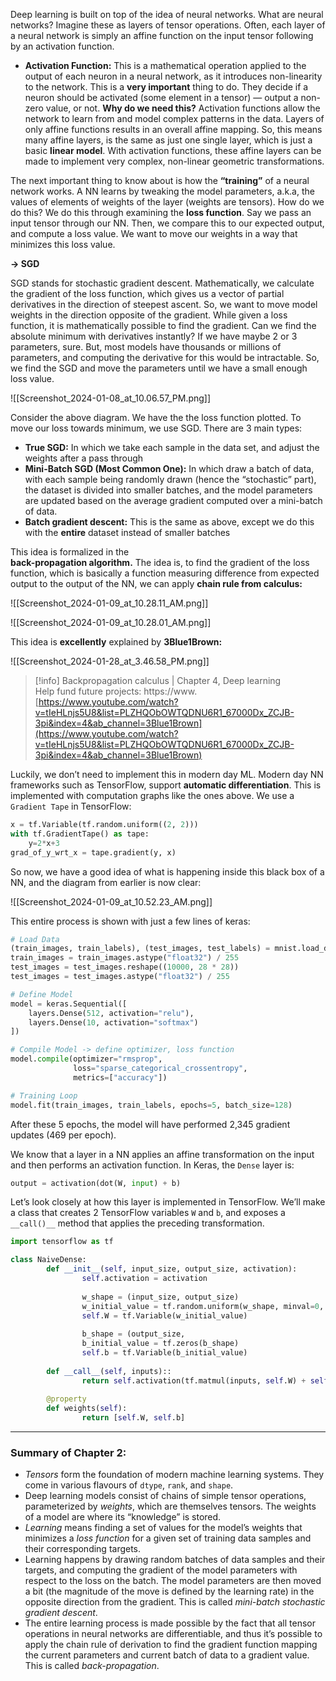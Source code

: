 Deep learning is built on top of the idea of neural networks. What are neural networks? Imagine these as layers of tensor operations. Often, each layer of a neural network is simply an affine function on the input tensor following by an activation function.

- **Activation Function:** This is a mathematical operation applied to the output of each neuron in a neural network, as it introduces non-linearity to the network. This is a **very important** thing to do. They decide if a neuron should be activated (some element in a tensor) — output a non-zero value, or not. **Why do we need this?** Activation functions allow the network to learn from and model complex patterns in the data. Layers of only affine functions results in an overall affine mapping. So, this means many affine layers, is the same as just one single layer, which is just a basic **linear model**. With activation functions, these affine layers can be made to implement very complex, non-linear geometric transformations.

The next important thing to know about is how the **“training”** of a neural network works. A NN learns by tweaking the model parameters, a.k.a, the values of elements of weights of the layer (weights are tensors). How do we do this? We do this through examining the **loss function**. Say we pass an input tensor through our NN. Then, we compare this to our expected output, and compute a loss value. We want to move our weights in a way that minimizes this loss value.

  

**→ SGD**

SGD stands for stochastic gradient descent. Mathematically, we calculate the gradient of the loss function, which gives us a vector of partial derivatives in the direction of steepest ascent. So, we want to move model weights in the direction opposite of the gradient. While given a loss function, it is mathematically possible to find the gradient. Can we find the absolute minimum with derivatives instantly? If we have maybe 2 or 3 parameters, sure. But, most models have thousands or millions of parameters, and computing the derivative for this would be intractable. So, we find the SGD and move the parameters until we have a small enough loss value.

![[Screenshot_2024-01-08_at_10.06.57_PM.png]]

Consider the above diagram. We have the the loss function plotted. To move our loss towards minimum, we use SGD. There are 3 main types:

- **True SGD:** In which we take each sample in the data set, and adjust the weights after a pass through
- **Mini-Batch SGD (Most Common One):** In which draw a batch of data, with each sample being randomly drawn (hence the “stochastic” part), the dataset is divided into smaller batches, and the model parameters are updated based on the average gradient computed over a mini-batch of data.
- **Batch gradient descent:** This is the same as above, except we do this with the **entire** dataset instead of smaller batches

  
This idea is formalized in the  
**back-propagation algorithm.** The idea is, to find the gradient of the loss function, which is basically a function measuring difference from expected output to the output of the NN, we can apply **chain rule from calculus:**

![[Screenshot_2024-01-09_at_10.28.11_AM.png]]

![[Screenshot_2024-01-09_at_10.28.01_AM.png]]

This idea is **excellently** explained by **3Blue1Brown:**

![[Screenshot_2024-01-28_at_3.46.58_PM.png]]

> [!info] Backpropagation calculus | Chapter 4, Deep learning  
> Help fund future projects: https://www.  
> [https://www.youtube.com/watch?v=tIeHLnjs5U8&list=PLZHQObOWTQDNU6R1_67000Dx_ZCJB-3pi&index=4&ab_channel=3Blue1Brown](https://www.youtube.com/watch?v=tIeHLnjs5U8&list=PLZHQObOWTQDNU6R1_67000Dx_ZCJB-3pi&index=4&ab_channel=3Blue1Brown)  

Luckily, we don’t need to implement this in modern day ML. Modern day NN frameworks such as TensorFlow, support **automatic differentiation**. This is implemented with computation graphs like the ones above. We use a `Gradient Tape` in TensorFlow:

```Python
x = tf.Variable(tf.random.uniform((2, 2))) 
with tf.GradientTape() as tape:
	y=2*x+3
grad_of_y_wrt_x = tape.gradient(y, x)
```

So now, we have a good idea of what is happening inside this black box of a NN, and the diagram from earlier is now clear:

![[Screenshot_2024-01-09_at_10.52.23_AM.png]]

This entire process is shown with just a few lines of keras:

```Python
# Load Data
(train_images, train_labels), (test_images, test_labels) = mnist.load_data() train_images = train_images.reshape((60000, 28 * 28))
train_images = train_images.astype("float32") / 255
test_images = test_images.reshape((10000, 28 * 28))
test_images = test_images.astype("float32") / 255

# Define Model
model = keras.Sequential([
    layers.Dense(512, activation="relu"),
    layers.Dense(10, activation="softmax")
])

# Compile Model -> define optimizer, loss function
model.compile(optimizer="rmsprop",
              loss="sparse_categorical_crossentropy",
              metrics=["accuracy"])

# Training Loop
model.fit(train_images, train_labels, epochs=5, batch_size=128)
```

After these 5 epochs, the model will have performed 2,345 gradient updates (469 per epoch).

  

We know that a layer in a NN applies an affine transformation on the input and then performs an activation function. In Keras, the `Dense` layer is:

```Python
output = activation(dot(W, input) + b)
```

Let’s look closely at how this layer is implemented in TensorFlow. We’ll make a class that creates 2 TensorFlow variables `W` and `b`, and exposes a `__call()__` method that applies the preceding transformation.

```Python
import tensorflow as tf

class NaiveDense:
		def __init__(self, input_size, output_size, activation):
				self.activation = activation
		
				w_shape = (input_size, output_size)
				w_initial_value = tf.random.uniform(w_shape, minval=0, maxval=1e-1)
				self.W = tf.Variable(w_initial_value)
		
				b_shape = (output_size,
				b_initial_value = tf.zeros(b_shape)
				self.b = tf.Variable(b_initial_value)
		
		def __call__(self, inputs)::
				return self.activation(tf.matmul(inputs, self.W) + self.b)
		
		@property
		def weights(self):
				return [self.W, self.b]
```

---

### Summary of Chapter 2:

- _Tensors_ form the foundation of modern machine learning systems. They come in various flavours of `dtype`, `rank`, and `shape`.
- Deep learning models consist of chains of simple tensor operations, parameterized by _weights_, which are themselves tensors. The weights of a model are where its “knowledge” is stored.
- _Learning_ means finding a set of values for the model’s weights that minimizes a _loss function_ for a given set of training data samples and their corresponding targets.
- Learning happens by drawing random batches of data samples and their targets, and computing the gradient of the model parameters with respect to the loss on the batch. The model parameters are then moved a bit (the magnitude of the move is defined by the learning rate) in the opposite direction from the gradient. This is called _mini-batch stochastic gradient descent_.
- The entire learning process is made possible by the fact that all tensor operations in neural networks are differentiable, and thus it’s possible to apply the chain rule of derivation to find the gradient function mapping the current parameters and current batch of data to a gradient value. This is called _back-propagation_.